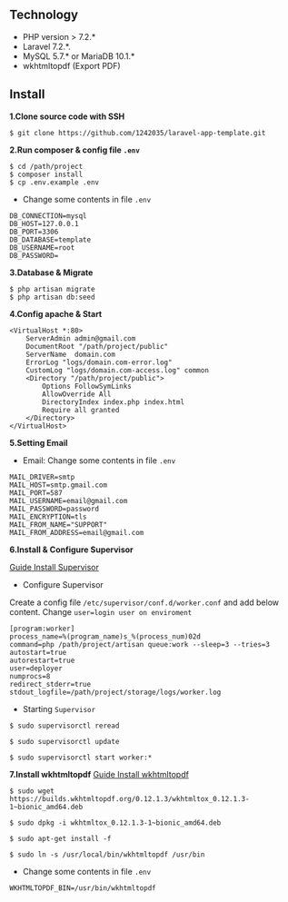 
## Technology

- PHP version > 7.2.*
- Laravel 7.2.*.
- MySQL 5.7.* or MariaDB 10.1.*
- wkhtmltopdf (Export PDF)
## Install

**1.Clone source code with SSH**

```shell
$ git clone https://github.com/1242035/laravel-app-template.git
```

**2.Run composer & config file `.env`**

```shell
$ cd /path/project
$ composer install
$ cp .env.example .env
```

- Change some contents in file `.env`
```
DB_CONNECTION=mysql
DB_HOST=127.0.0.1
DB_PORT=3306
DB_DATABASE=template
DB_USERNAME=root
DB_PASSWORD=
```

**3.Database & Migrate**
```shell
$ php artisan migrate
$ php artisan db:seed
```
**4.Config apache & Start**

```apacheconfig
<VirtualHost *:80>
    ServerAdmin admin@gmail.com
    DocumentRoot "/path/project/public"
    ServerName  domain.com
    ErrorLog "logs/domain.com-error.log"
    CustomLog "logs/domain.com-access.log" common
    <Directory "/path/project/public">
        Options FollowSymLinks
        AllowOverride All
        DirectoryIndex index.php index.html
        Require all granted
    </Directory>
</VirtualHost>
```

**5.Setting Email**

- Email: Change some contents in file `.env`
```
MAIL_DRIVER=smtp
MAIL_HOST=smtp.gmail.com
MAIL_PORT=587
MAIL_USERNAME=email@gmail.com
MAIL_PASSWORD=password
MAIL_ENCRYPTION=tls
MAIL_FROM_NAME="SUPPORT"
MAIL_FROM_ADDRESS=email@gmail.com
```
**6.Install & Configure Supervisor**

[Guide Install Supervisor](https://laravel.com/docs/5.8/queues#supervisor-configuration)

- Configure Supervisor

Create a config file `/etc/supervisor/conf.d/worker.conf` and add below content.
Change `user=login user on enviroment`

```
[program:worker]
process_name=%(program_name)s_%(process_num)02d
command=php /path/project/artisan queue:work --sleep=3 --tries=3
autostart=true
autorestart=true
user=deployer
numprocs=8
redirect_stderr=true
stdout_logfile=/path/project/storage/logs/worker.log
```

- Starting `Supervisor`

```shell
$ sudo supervisorctl reread

$ sudo supervisorctl update

$ sudo supervisorctl start worker:*
```
**7.Install wkhtmltopdf**
[Guide Install wkhtmltopdf](https://gist.github.com/akhmadkresna/9a61fb89c13ccbb1c55a0ae2d303af81)

```shell
$ sudo wget https://builds.wkhtmltopdf.org/0.12.1.3/wkhtmltox_0.12.1.3-1~bionic_amd64.deb

$ sudo dpkg -i wkhtmltox_0.12.1.3-1~bionic_amd64.deb

$ sudo apt-get install -f

$ sudo ln -s /usr/local/bin/wkhtmltopdf /usr/bin
```

- Change some contents in file `.env`
```
WKHTMLTOPDF_BIN=/usr/bin/wkhtmltopdf
```